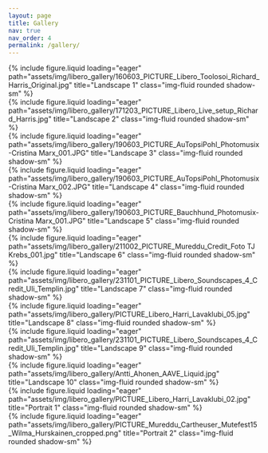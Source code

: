 ```yaml
---
layout: page
title: Gallery
nav: true
nav_order: 4
permalink: /gallery/
---
```



<!-- Gallery -->
<div class="container">
  <div class="row">
    <!-- Landscape Images -->
    <div class="col-lg-4 col-md-6 mb-4">
      {% include figure.liquid loading="eager" path="assets/img/libero_gallery/160603_PICTURE_Libero_Toolosoi_Richard_Harris_Original.jpg" title="Landscape 1" class="img-fluid rounded shadow-sm" %}
    </div>
    <div class="col-lg-4 col-md-6 mb-4">
      {% include figure.liquid loading="eager" path="assets/img/libero_gallery/171203_PICTURE_Libero_Live_setup_Richard_Harris.jpg" title="Landscape 2" class="img-fluid rounded shadow-sm" %}
    </div>
    <div class="col-lg-4 col-md-6 mb-4">
      {% include figure.liquid loading="eager" path="assets/img/libero_gallery/190603_PICTURE_AuTopsiPohl_Photomusix-Cristina Marx_001.JPG" title="Landscape 3" class="img-fluid rounded shadow-sm" %}
    </div>
    <div class="col-lg-4 col-md-6 mb-4">
      {% include figure.liquid loading="eager" path="assets/img/libero_gallery/190603_PICTURE_AuTopsiPohl_Photomusix-Cristina Marx_002.JPG" title="Landscape 4" class="img-fluid rounded shadow-sm" %}
    </div>
    <div class="col-lg-4 col-md-6 mb-4">
      {% include figure.liquid loading="eager" path="assets/img/libero_gallery/190603_PICTURE_Bauchhund_Photomusix-Cristina Marx_001.JPG" title="Landscape 5" class="img-fluid rounded shadow-sm" %}
    </div>
    <div class="col-lg-4 col-md-6 mb-4">
      {% include figure.liquid loading="eager" path="assets/img/libero_gallery/211002_PICTURE_Mureddu_Credit_Foto TJ Krebs_001.jpg" title="Landscape 6" class="img-fluid rounded shadow-sm" %}
    </div>
    <div class="col-lg-4 col-md-6 mb-4">
      {% include figure.liquid loading="eager" path="assets/img/libero_gallery/231101_PICTURE_Libero_Soundscapes_4_Credit_Uli_Templin.jpg" title="Landscape 7" class="img-fluid rounded shadow-sm" %}
    </div>
    <div class="col-lg-4 col-md-6 mb-4">
      {% include figure.liquid loading="eager" path="assets/img/libero_gallery/PICTURE_Libero_Harri_Lavaklubi_05.jpg" title="Landscape 8" class="img-fluid rounded shadow-sm" %}
    </div>
    <div class="col-lg-4 col-md-6 mb-4">
      {% include figure.liquid loading="eager" path="assets/img/libero_gallery/231101_PICTURE_Libero_Soundscapes_4_Credit_Uli_Templin.jpg" title="Landscape 9" class="img-fluid rounded shadow-sm" %}
    </div>
    <div class="col-lg-4 col-md-6 mb-4">
      {% include figure.liquid loading="eager" path="assets/img/libero_gallery/Antti_Ahonen_AAVE_Liquid.jpg" title="Landscape 10" class="img-fluid rounded shadow-sm" %}
    </div>
    <!-- Portrait Images -->
    <div class="col-lg-4 col-md-6 mb-4">
      {% include figure.liquid loading="eager" path="assets/img/libero_gallery/PICTURE_Libero_Harri_Lavaklubi_02.jpg" title="Portrait 1" class="img-fluid rounded shadow-sm" %}
    </div>
    <div class="col-lg-4 col-md-6 mb-4">
      {% include figure.liquid loading="eager" path="assets/img/libero_gallery/PICTURE_Mureddu_Cartheuser_Mutefest15_Wilma_Hurskainen_cropped.png" title="Portrait 2" class="img-fluid rounded shadow-sm" %}
    </div>
  </div>
</div>
<!-- Gallery -->









<!-- Gallery https://mdbootstrap.com/docs/standard/extended/gallery/ -->
<!--<div class="row">
  <div class="col-lg-4 col-md-12 mb-4 mb-lg-0">
    <img
      src="https://mdbcdn.b-cdn.net/img/Photos/Horizontal/Nature/4-col/img%20(73).webp"
      class="w-100 shadow-1-strong rounded mb-4"
      alt="Boat on Calm Water"
    />
    <img
      src="https://mdbcdn.b-cdn.net/img/Photos/Vertical/mountain1.webp"
      class="w-100 shadow-1-strong rounded mb-4"
      alt="Wintry Mountain Landscape"
    />
  </div>
  <div class="col-lg-4 mb-4 mb-lg-0">
    <img
      src="https://mdbcdn.b-cdn.net/img/Photos/Vertical/mountain2.webp"
      class="w-100 shadow-1-strong rounded mb-4"
      alt="Mountains in the Clouds"
    />
    <img
      src="https://mdbcdn.b-cdn.net/img/Photos/Horizontal/Nature/4-col/img%20(73).webp"
      class="w-100 shadow-1-strong rounded mb-4"
      alt="Boat on Calm Water"
    />
  </div>
  <div class="col-lg-4 mb-4 mb-lg-0">
    <img
      src="https://mdbcdn.b-cdn.net/img/Photos/Horizontal/Nature/4-col/img%20(18).webp"
      class="w-100 shadow-1-strong rounded mb-4"
      alt="Waves at Sea"
    />
    <img
      src="https://mdbcdn.b-cdn.net/img/Photos/Vertical/mountain3.webp"
      class="w-100 shadow-1-strong rounded mb-4"
      alt="Yosemite National Park"
    />
  </div>
</div>-->
<!-- Gallery -->


